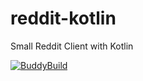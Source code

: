 # reddit-kotlin
Small Reddit Client with Kotlin

[![BuddyBuild](https://dashboard.buddybuild.com/api/statusImage?appID=59974cd38adfec0001d8b44d&branch=master&build=latest)](https://dashboard.buddybuild.com/apps/59974cd38adfec0001d8b44d/build/latest?branch=master)
